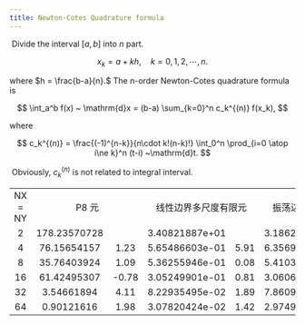 ```yaml
---
title: Newton-Cotes Quadrature formula
---
```


​	Divide the interval $[a, b]$ into $n$ part.

$$
x_k = a+kh, \quad k=0,1,2, \cdots, n.
$$

where $h = \frac{b-a}{n}.$ The n-order Newton-Cotes quadrature formula is 

$$
\int_a^b f(x) ~ \mathrm{d}x = 
(b-a) \sum_{k=0}^n c_k^{(n)} f(x_k),
$$

where

$$
c_k^{(n)} = \frac{(-1)^{n-k}}{n\cdot k!(n-k)!}
\int_0^n \prod_{i=0 \atop i\ne k}^n (t-i) 
~\mathrm{d}t.
$$

​	Obviously,  $c_k^{(n)}$ is not related to integral interval.

<table>
	<tr align="center">
		<td> NX = NY </td>
		<td colspan="2"> P8 元 </td>
        <td colspan="2"> 线性边界多尺度有限元 </td>
		<td colspan="2"> 振荡边界多尺度有限元 </td>
	</tr>
        <tr align='center'>
        <td> 2 </td>
        <td> 178.23570728 </td>
        <td> </td>
        <td> 3.40821887e+01 </td>
        <td> </td>
        <td> 3.18629635e+01  </td>
        <td> </td>
    </tr>
    <tr align='center'>
        <td> 4 </td>
        <td> 76.15654157 </td>
        <td>  1.23  </td>
        <td> 5.65486603e-01 </td>
        <td> 5.91 </td>
        <td> 6.35698253e-01 </td>
        <td> 5.65  </td>
    </tr>
    <tr align='center'>
        <td> 8 </td>
        <td>  35.76403924 </td>
        <td> 1.09 </td>
        <td> 5.36255946e-01  </td>
        <td>  0.08   </td>
        <td> 5.41033265e-01 </td>
        <td> 0.23  </td>
    </tr>
    <tr align='center'>
        <td> 16 </td>
        <td> 61.42495307 </td>
        <td> -0.78  </td>
        <td> 3.05249901e-01 </td>
        <td> 0.81 </td>
        <td>  3.06064551e-01 </td>
        <td> 0.82 </td>
    </tr>
    <tr align='center'>
        <td> 32 </td>
        <td>  3.54661894</td>
        <td> 4.11 </td>
        <td> 8.22935495e-02  </td>
        <td> 1.89  </td>
        <td> 7.86093119e-02 </td>
        <td> 1.96  </td>
    </tr>
    <tr align='center'>
        <td> 64 </td>
        <td> 0.90121616 </td>
        <td> 1.98 </td>
        <td> 3.07820424e-02 </td>
        <td> 1.42 </td>
        <td> 2.97493282e-02 </td>
        <td> 1.40 </td>
    </tr>
</table>
